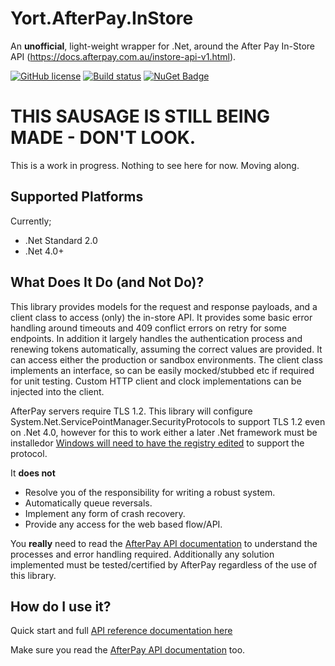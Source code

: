 # Yort.AfterPay.InStore
An **unofficial**, light-weight wrapper for .Net, around the After Pay In-Store API (https://docs.afterpay.com.au/instore-api-v1.html).

[![GitHub license](https://img.shields.io/github/license/mashape/apistatus.svg)](https://github.com/Yortw/Yort.AfterPay.InStore/blob/master/LICENSE.md) [![Build status](https://ci.appveyor.com/api/projects/status/waxmch4c6sm96vaa?svg=true)](https://ci.appveyor.com/project/Yortw/Yort.AfterPay.InStore) [![NuGet Badge](https://buildstats.info/nuget/Yort.AfterPay.InStore)](https://www.nuget.org/packages/Yort.AfterPay.InStore/)

# THIS SAUSAGE IS STILL BEING MADE - DON'T LOOK.
This is a work in progress. Nothing to see here for now. Moving along.

## Supported Platforms
Currently;

* .Net Standard 2.0
* .Net 4.0+

## What Does It Do (and Not Do)?
This library provides models for the request and response payloads, and a client class to access (only) the in-store API. It provides some basic error handling around timeouts and 409 conflict errors on retry for some endpoints. In addition it largely handles the authentication process and renewing tokens automatically, assuming the correct values are provided. It can access either the production or sandbox environments. The client class implements an interface, so can be easily mocked/stubbed etc if required for unit testing. Custom HTTP client and clock implementations can be injected into the client.

AfterPay servers require TLS 1.2. This library will configure System.Net.ServicePointManager.SecurityProtocols to support TLS 1.2 even on .Net 4.0, however for this to work either a later .Net framework must  be installedor [Windows will need to have the registry edited](https://stackoverflow.com/questions/33761919/tls-1-2-in-net-framework-4-0) to support the protocol.

It **does not** 
* Resolve you of the responsibility for writing a robust system.
* Automatically queue reversals.
* Implement any form of crash recovery.
* Provide any access for the web based flow/API.

You **really** need to read the [AfterPay API documentation](https://docs.afterpay.com.au/instore-api-v1.html) to understand the processes and error handling required. Additionally any solution implemented must be tested/certified by AfterPay regardless of the use of this library.

## How do I use it?

Quick start and full [API reference documentation here](https://yortw.github.io/Yort.AfterPay.InStore/)

Make sure you read the [AfterPay API documentation](https://docs.afterpay.com.au/instore-api-v1.html) too.


